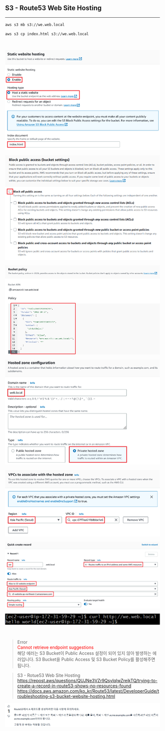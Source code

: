 ## S3 - Route53 Web Site Hosting
---
```
aws s3 mb s3://we.web.local
``` 
```
aws s3 cp index.html s3://we.web.local
```

<br>

![Create S3 Static Web Stie Hosting](https://github.com/ondacloud/AWS/raw/main/S3/Route53%20Static%20Web%20Site%20Hosting/img/image-1.png)

![Change to Bucket Access](https://github.com/ondacloud/AWS/raw/main/S3/Route53%20Static%20Web%20Site%20Hosting/img/image-2.png)

![Apply S3 Bucket Policy ](https://github.com/ondacloud/AWS/raw/main/S3/Route53%20Static%20Web%20Site%20Hosting/img/image-3.png)

![Create Route53 Domain](https://github.com/ondacloud/AWS/raw/main/S3/Route53%20Static%20Web%20Site%20Hosting/img/image-4.png)

![Create Route53 Domain](https://github.com/ondacloud/AWS/raw/main/S3/Route53%20Static%20Web%20Site%20Hosting/img/image-5.png)

![Create Route53 Record](https://github.com/ondacloud/AWS/raw/main/S3/Route53%20Static%20Web%20Site%20Hosting/img/image-6.png)

![Result Value](https://github.com/ondacloud/AWS/raw/main/S3/Route53%20Static%20Web%20Site%20Hosting/img/image-7.png)

<br>

> Error <br> <span style="color:red"> Cannot retrieve endpoint suggestions </span> <br> 해당 에러는 S3 Bucket이 Public Access 설정이 되어 있지 않아 발생하는 에러입니다. S3 Bucket을 Public Access 및 S3 Bucket Policy를 활성해주면 됩니다.

> S3 - Rotue53 Web Site Hosting <br/>
https://repost.aws/questions/QUJNe3VZr9QsylqlwZreikTQ/trying-to-create-a-record-in-route53-shows-no-resources-found <br/>  https://docs.aws.amazon.com/ko_kr/Route53/latest/DeveloperGuide/troubleshooting-s3-bucket-website-hosting.html

![S3 Route53](https://github.com/ondacloud/AWS/raw/main/S3/Route53%20Static%20Web%20Site%20Hosting/img/image-8.png)